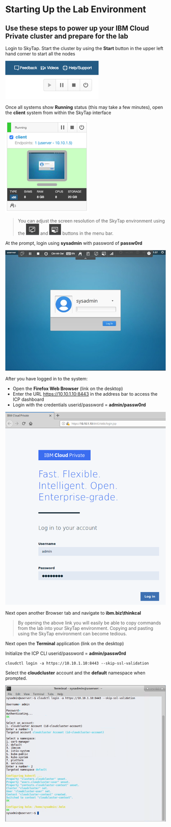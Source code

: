# Starting Up the Lab Environment

## Use these steps to power up your IBM Cloud Private cluster and prepare for the lab

Login to SkyTap.  Start the cluster by using the **Start** button in the upper left hand corner to start all the nodes

![image-20190206133536396](images/startallnodes.png)

Once all systems show **Running** status (this may take a few minutes), open the **client** system from within the SkyTap interface

![image-20190206133556674](images/clientnode.png)

> You can adjust the screen resolution of the SkyTap environment using the ![image-20190206135205001](images/fittoscreen.png) and ![image-20190206135221396](images/resize.png) buttons in the menu bar.

At the prompt, login using **sysadmin** with password of **passw0rd**

![image-20190206133755664](images/oslogin.png)

After you have logged in to the system:

- Open the **Firefox Web Browser** (link on the desktop) 
- Enter the URL https://10.10.1.10:8443 in the address bar to access the ICP dashboard
- Login with the credentials userid/password = **admin/passw0rd**

![image-20190206134448194](images/icplogin.png)

Next open another Browser tab and navigate to **ibm.biz\thinkcal**

> By opening the above link you will easily be able to copy commands from the lab into your SkyTap environment.  Copying and pasting using the SkyTap environment can become tedious.

Next open the **Terminal** application (link on the desktop)

Initialize the ICP CLI userid/password = **admin/passw0rd**

```
cloudctl login -a https://10.10.1.10:8443 --skip-ssl-validation
```

Select the **cloudcluster** account and the **default** namespace when prompted.

![image-20190206134821506](images/cliinit.png)
